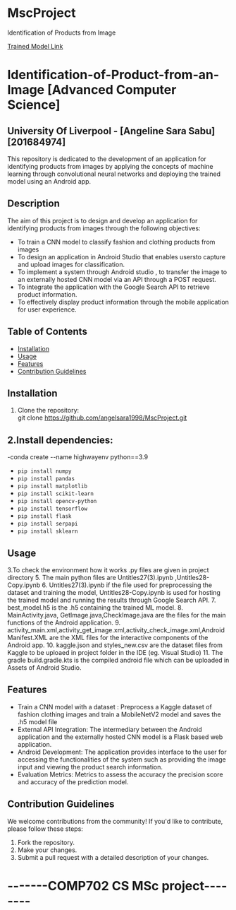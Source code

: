 # MscProject
Identification of Products from Image

[Trained Model Link](https://drive.google.com/file/d/10M6RDzUpR6AKpLp8Er6JmnJlzgg8Y5-W/view?usp=drive_link)

# Identification-of-Product-from-an-Image [Advanced Computer Science]

## University Of Liverpool - [Angeline Sara Sabu] [201684974] 
This repository is dedicated to the development of an application for identifying products from images by applying the concepts of machine learning through convolutional neural networks and deploying the trained model using an Android app. 


## Description
The aim of this project is to design and develop an application for identifying products from images through the following objectives:
- To train a CNN model to classify fashion and clothing products from images
- To design an application in Android Studio that enables usersto capture and upload images for classification.
- To implement a system through Android studio , to transfer the image to an externally hosted CNN model via an API through a POST request.
- To integrate the application with the Google Search API to retrieve product information.
- To effectively display product information through the mobile application for user experience.

## Table of Contents
- [Installation](#installation)
- [Usage](#usage)
- [Features](#features)
- [Contribution Guidelines](#contribution-guidelines)

## Installation
1. Clone the repository:  
git clone https://github.com/angelsara1998/MscProject.git


## 2.Install dependencies:
-conda create --name highwayenv python==3.9  
 - ```pip install numpy```
- ```pip install pandas```
- ```pip install matplotlib```
- ```pip install scikit-learn```
- ```pip install opencv-python``` 
- ```pip install tensorflow```
- ```pip install flask```
- ```pip install serpapi```
- ```pip install sklearn```



## Usage
3.To check the environment how it works .py files are given in project directory
5. The main python files are Untitles27(3).ipynb ,Untitles28-Copy.ipynb
6. Untitles27(3).ipynb if the file used for preprocessing the dataset and training the model, Untitles28-Copy.ipynb is used for hosting the trained model and running the results through Google Search API.
7. best_model.h5 is the .h5 containing the trained ML model.
8. MainActivity.java, GetImage.java,CheckImage.java are the files for the main functions of the Android application.
9. activity_main.xml,activity_get_image.xml,activity_check_image.xml,AndroidManifest.XML are the XML files for the interactive components of the Android app.
10. kaggle.json and styles_new.csv are the dataset files from Kaggle to be uploaed in project folder in the IDE (eg. Visual Studio)
11. The gradle build.gradle.kts is the compiled android file which can be uploaded in Assets of Android Studio.


## Features
- Train a CNN model with a dataset  : Preprocess a Kaggle dataset of fashion clothing images and train a MobileNetV2 model and saves the .h5 model file
- External API Integration: The intermediary between the Android application and the externally hosted CNN model is a Flask based web application.
- Android Development: The application provides interface to the user for accessing the functionalities of the system such as providing the image input and viewing the product search information.
- Evaluation Metrics: Metrics to assess the accuracy the precision score and accuracy of the prediction model.

## Contribution Guidelines
We welcome contributions from the community! If you'd like to contribute, please follow these steps:
1. Fork the repository.
2. Make your changes.
3. Submit a pull request with a detailed description of your changes.



# -------COMP702 CS MSc project--------
